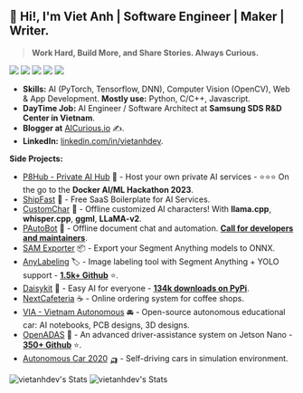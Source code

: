 
## 👋 Hi!, I'm Viet Anh | Software Engineer | Maker | Writer.

> **Work Hard, Build More, and Share Stories. Always Curious.**


![](https://img.shields.io/badge/-Python-333?style=flat-square&logo=Python&logoColor=fff)
![](https://img.shields.io/badge/-C/C++-c14438?style=flat-square&logo=C&logoColor=fff)
![](https://img.shields.io/badge/-PyTorch-e34f26?style=flat-square&logo=PyTorch&logoColor=fff)
![](https://img.shields.io/badge/-TensorFlow-e5cd0c?style=flat-square&logo=TensorFlow&logoColor=fff)
<img src="https://komarev.com/ghpvc/?username=vietanhdev"> 

- **Skills:** AI (PyTorch, Tensorflow, DNN), Computer Vision (OpenCV), Web & App Development. **Mostly use:** Python, C/C++, Javascript.
- **DayTime Job:** AI Engineer / Software Architect at **Samsung SDS R&D Center in Vietnam**.
- **Blogger at** [AICurious.io](https://aicurious.io) ✍.
- **LinkedIn:** [linkedin.com/in/vietanhdev](https://www.linkedin.com/in/vietanhdev/).

**Side Projects:**

- [P8Hub - Private AI Hub](https://github.com/vietanhdev/p8hub) 🐳 - Host your own private AI services - ⭐⭐⭐ On the go to the **Docker AI/ML Hackathon 2023**.
- [ShipFast](https://github.com/vietanhdev/shipfast) 🚀 - Free SaaS Boilerplate for AI Services.
- [CustomChar](https://github.com/nrl-ai/CustomChar) 🤖 - Offline customized AI characters! With **llama.cpp**, **whisper.cpp**, **ggml**, **LLaMA-v2**.
- [PAutoBot](https://github.com/nrl-ai/pautobot) 🤖 - Offline document chat and automation. **[Call for developers and maintainers](https://aicurious.io/contact)**.
- [SAM Exporter](https://github.com/vietanhdev/samexporter) 📦 - Export your Segment Anything models to ONNX.
- [AnyLabeling](https://github.com/vietanhdev/anylabeling) 🏷 - Image labeling tool with Segment Anything + YOLO support - **[1.5k+ Github](https://github.com/vietanhdev/anylabeling/stargazers)** ⭐.
- [Daisykit](https://daisykit.nrl.ai) 🍰 - Easy AI for everyone - **[134k downloads on PyPi](https://www.pepy.tech/projects/daisykit)**.
- [NextCafeteria](https://github.com/NextCafeteria/cafeteria) ☕ - Online ordering system for coffee shops.
- [VIA - Vietnam Autonomous](https://via.makerviet.org/) 🚘 - Open-source autonomous educational car: AI notebooks, PCB designs, 3D designs.
- [OpenADAS](https://github.com/vietanhdev/open-adas) 🚗 - An advanced driver-assistance system on Jetson Nano - **[350+ Github](https://github.com/vietanhdev/open-adas/stargazers)** ⭐.
- [Autonomous Car 2020](https://github.com/vietanhdev/autonomous-car-2020) 🛺 - Self-driving cars in simulation environment.

![vietanhdev's Stats](https://github-readme-stats.vercel.app/api?username=vietanhdev&theme=default&show_icons=true&hide_border=false&count_private=true) ![vietanhdev's Stats](https://streak-stats.demolab.com/?user=vietanhdev)
